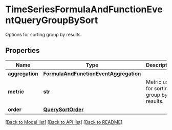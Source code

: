 # TimeSeriesFormulaAndFunctionEventQueryGroupBySort

Options for sorting group by results.
## Properties
Name | Type | Description | Notes
------------ | ------------- | ------------- | -------------
**aggregation** | [**FormulaAndFunctionEventAggregation**](FormulaAndFunctionEventAggregation.md) |  | 
**metric** | **str** | Metric used for sorting group by results. | [optional] 
**order** | [**QuerySortOrder**](QuerySortOrder.md) |  | [optional] 

[[Back to Model list]](README.md#documentation-for-models) [[Back to API list]](README.md#documentation-for-api-endpoints) [[Back to README]](README.md)


